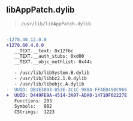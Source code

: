 ## libAppPatch.dylib

> `/usr/lib/libAppPatch.dylib`

```diff

-1270.40.12.0.0
+1270.60.4.0.0
   __TEXT.__text: 0x12f6c
   __TEXT.__auth_stubs: 0xd00
   __TEXT.__objc_methlist: 0x44c

   - /usr/lib/libSystem.B.dylib
   - /usr/lib/libbz2.1.0.dylib
   - /usr/lib/libobjc.A.dylib
-  UUID: DB1E3093-853E-3C1C-988A-FF4E0490C966
+  UUID: D449FE9A-4514-3A97-ADA0-14710F02227E
   Functions: 203
   Symbols:   882
   CStrings:  1223

```
